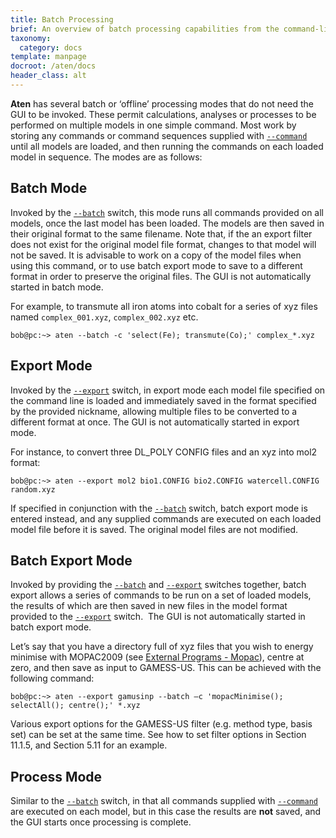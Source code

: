 ```yaml
---
title: Batch Processing
brief: An overview of batch processing capabilities from the command-line
taxonomy:
  category: docs
template: manpage
docroot: /aten/docs
header_class: alt
---
```


**Aten** has several batch or ‘offline’ processing modes that do not need the GUI to be invoked. These permit calculations, analyses or processes to be performed on multiple models in one simple command. Most work by storing any commands or command sequences supplied with [`--command`](/aten/docs/cli/switches#command) until all models are loaded, and then running the commands on each loaded model in sequence. The modes are as follows:

## Batch Mode

Invoked by the [`--batch`](/aten/docs/cli/switches#batch) switch, this mode runs all commands provided on all models, once the last model has been loaded. The models are then saved in their original format to the same filename. Note that, if the an export filter does not exist for the original model file format, changes to that model will not be saved. It is advisable to work on a copy of the model files when using this command, or to use batch export mode to save to a different format in order to preserve the original files. The GUI is not automatically started in batch mode.

For example, to transmute all iron atoms into cobalt for a series of xyz files named `complex_001.xyz`, `complex_002.xyz` etc.

```
bob@pc:~> aten --batch -c 'select(Fe); transmute(Co);' complex_*.xyz
```

## Export Mode

Invoked by the [`--export`](/aten/docs/cli/switches#export) switch, in export mode each model file specified on the command line is loaded and immediately saved in the format specified by the provided nickname, allowing multiple files to be converted to a different format at once. The GUI is not automatically started in export mode.

For instance, to convert three DL_POLY CONFIG files and an xyz into mol2 format:

```
bob@pc:~> aten --export mol2 bio1.CONFIG bio2.CONFIG watercell.CONFIG random.xyz
```

If specified in conjunction with the [`--batch`](/aten/docs/cli/switches#batch) switch, batch export mode is entered instead, and any supplied commands are executed on each loaded model file before it is saved. The original model files are not modified.

## Batch Export Mode

Invoked by providing the [`--batch`](/aten/docs/cli/switches#batch) and [`--export`](/aten/docs/cli/switches#export) switches together, batch export allows a series of commands to be run on a set of loaded models, the results of which are then saved in new files in the model format provided to the [`--export`](/aten/docs/cli/switches#export) switch.  The GUI is not automatically started in batch export mode.

Let’s say that you have a directory full of xyz files that you wish to energy minimise with MOPAC2009 (see [External Programs - Mopac](/aten/docs/external/mopac)), centre at zero, and then save as input to GAMESS-US. This can be achieved with the following command:

```
bob@pc:~> aten --export gamusinp --batch –c 'mopacMinimise(); selectAll(); centre();' *.xyz
```

Various export options for the GAMESS-US filter (e.g. method type, basis set) can be set at the same time. See how to set filter options in Section 11.1.5, and Section 5.11 for an example.

## Process Mode

Similar to the [`--batch`](/aten/docs/cli/switches#batch) switch, in that all commands supplied with [`--command`](/aten/docs/cli/switches#command) are executed on each model, but in this case the results are <b>not</b> saved, and the GUI starts once processing is complete.

